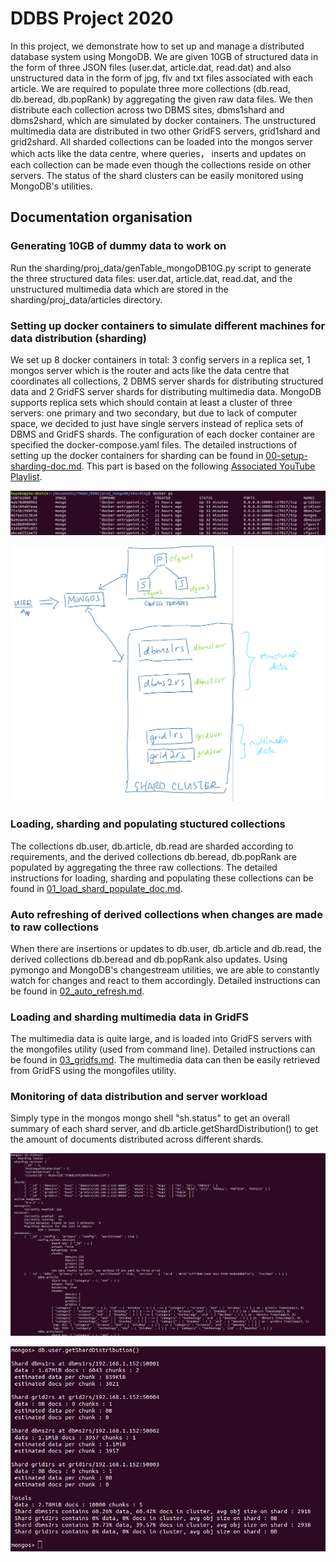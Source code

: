 # DDBS Project 2020

In this project, we demonstrate how to set up and manage a distributed database system using MongoDB. We are given 10GB of structured data in the form of three JSON files (user.dat, article.dat, read.dat) and also unstructured data in the form of jpg, flv and txt files associated with each article. We are required to populate three more collections (db.read, db.beread, db.popRank) by aggregating the given raw data files. We then distribute each collection across two DBMS sites, dbms1shard and dbms2shard, which are simulated by docker containers. The unstructured multimedia data are distributed in two other GridFS servers, grid1shard and grid2shard. All sharded collections can be loaded into the mongos server which acts like the data centre, where queries， inserts and updates on each collection can be made even though the collections reside on other servers. The status of the shard clusters can be easily monitored using MongoDB's utilities.

## Documentation organisation

### Generating 10GB of dummy data to work on
Run the sharding/proj_data/genTable_mongoDB10G.py script to generate the three structured data files: user.dat, article.dat, read.dat, and the unstructured multimedia data which are stored in the sharding/proj_data/articles directory.

### Setting up docker containers to simulate different machines for data distribution (sharding)

We set up 8 docker containers in total: 3 config servers in a replica set, 1 mongos server which is the router and acts like the data centre that coordinates all collections, 2 DBMS server shards for distributing structured data and 2 GridFS server shards for distributing multimedia data. MongoDB supports replica sets which should contain at least a cluster of three servers: one primary and two secondary, but due to lack of computer space, we decided to just have single servers instead of replica sets of DBMS and GridFS shards. The configuration of each docker container are specified the docker-compose.yaml files. The detailed instructions of setting up the docker containers for sharding can be found in [00-setup-sharding-doc.md](https://github.com/kwyoke/DDBS-2020/blob/main/sharding/00-setup-sharding-doc.md). This part is based on the following  [Associated YouTube Playlist](https://www.youtube.com/watch?v=LBthwZDRR-c&list=PL34sAs7_26wPvZJqUJhjyNtm7UedWR8Ps).

![Screenshot of docker containers setup](/pics/dockersetup.png?raw=true "Optional Title")

![Shard setup](/pics/shardsetup.jpeg?raw=true "Optional Title")

### Loading, sharding and populating stuctured collections
The collections db.user, db.article, db.read are sharded according to requirements, and the derived collections db.beread, db.popRank are populated by aggregating the three raw collections. The detailed instructions for loading, sharding and populating these collections can be found in [01_load_shard_populate_doc.md](https://github.com/kwyoke/DDBS-2020/blob/main/sharding/01_load_shard_populate_doc.md).

### Auto refreshing of derived collections when changes are made to raw collections
When there are insertions or updates to db.user, db.article and db.read, the derived collections db.beread and db.popRank also updates. Using pymongo and MongoDB's changestream utilities, we are able to constantly watch for changes and react to them accordingly. Detailed instructions can be found in [02_auto_refresh.md](https://github.com/kwyoke/DDBS-2020/blob/main/sharding/02_auto_refresh.md).

### Loading and sharding multimedia data in GridFS
The multimedia data is quite large, and is loaded into GridFS servers with the mongofiles utility (used from command line). Detailed instructions can be found in [03_gridfs.md](https://github.com/kwyoke/DDBS-2020/blob/main/sharding/03_gridfs.md). The multimedia data can then be easily retrieved from GridFS using the mongofiles utility.

### Monitoring of data distribution and server workload
Simply type in the mongos mongo shell "sh.status" to get an overall summary of each shard server, and db.article.getShardDistribution() to get the amount of documents distributed across different shards.

![sh status](/pics/shstatus.png)

![sh distrib](/pics/getsharddistribpng.png)